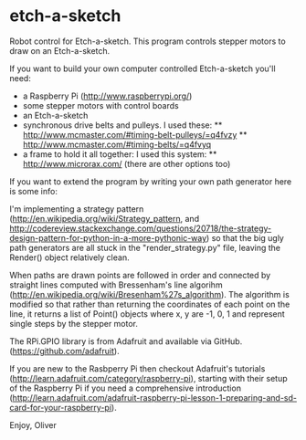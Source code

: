etch-a-sketch
=============
Robot control for Etch-a-sketch.
This program controls stepper motors to draw on an Etch-a-sketch.

If you want to build your own computer controlled Etch-a-sketch you'll need:
* a Raspberry Pi (http://www.raspberrypi.org/)
* some stepper motors with control boards
* an Etch-a-sketch
* synchronous drive belts and pulleys.  I used these:
** http://www.mcmaster.com/#timing-belt-pulleys/=q4fvzy
** http://www.mcmaster.com/#timing-belts/=q4fvyq
* a frame to hold it all together: I used this system:
** http://www.microrax.com/ (there are other options too)

If you want to extend the program by writing your own path generator here is some info:

I'm implementing a strategy pattern (http://en.wikipedia.org/wiki/Strategy_pattern, and http://codereview.stackexchange.com/questions/20718/the-strategy-design-pattern-for-python-in-a-more-pythonic-way) so that the big ugly path generators are all stuck in the "render_strategy.py" file, leaving the Render() object relatively clean.

When paths are drawn points are followed in order and connected by straight lines computed with Bressenham's line algorihm (http://en.wikipedia.org/wiki/Bresenham%27s_algorithm).  The algorithm is modified so that rather than returning the coordinates of each point on the line, it returns a list of Point() objects where x, y are -1, 0, 1 and represent single steps by the stepper motor.

The RPi.GPIO library is from Adafruit and available via GitHub.  (https://github.com/adafruit).

If you are new to the Rasbperry Pi then checkout Adafruit's tutorials (http://learn.adafruit.com/category/raspberry-pi), starting with their setup of the Raspberry Pi if you need a comprehensive introduction (http://learn.adafruit.com/adafruit-raspberry-pi-lesson-1-preparing-and-sd-card-for-your-raspberry-pi).

Enjoy,
Oliver
